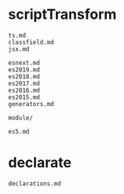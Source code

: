 # scriptTransform
```
ts.md
classfield.md
jsx.md

esnext.md
es2019.md
es2018.md
es2017.md
es2016.md
es2015.md
generators.md

module/

es5.md
```

# declarate
```
declarations.md
```